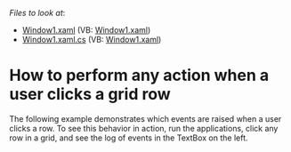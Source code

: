 <!-- default file list -->
*Files to look at*:

* [Window1.xaml](./CS/Window1.xaml) (VB: [Window1.xaml](./VB/Window1.xaml))
* [Window1.xaml.cs](./CS/Window1.xaml.cs) (VB: [Window1.xaml](./VB/Window1.xaml))
<!-- default file list end -->
# How to perform any action when a user clicks a grid row


<p>The following example demonstrates which events are raised when a user clicks a row. To see this behavior in action, run the applications, click any row in a grid, and see the log of events in the TextBox on the left.</p>

<br/>



